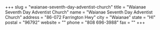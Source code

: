 +++
slug = "waianae-seventh-day-adventist-church"
title = "Waianae Seventh Day Adventist Church"
name = "Waianae Seventh Day Adventist Church"
address = "86-072 Farrington Hwy"
city = "Waianae"
state = "HI"
postal = "96792"
website = ""
phone = "808 696-3988"
fax = ""
+++

